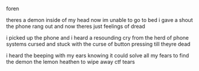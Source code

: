 foren

theres a demon inside of my head
now im unable to go to bed
i gave a shout
the phone rang out
and now theres just feelings of dread

i picked up the phone and i heard
a resounding cry from the herd
of phone systems cursed
and stuck with the curse
of button pressing till theyre dead

i heard the beeping with my ears
knowing it could solve all my fears
to find the demon
the lemon heathen
to wipe away ctf tears
